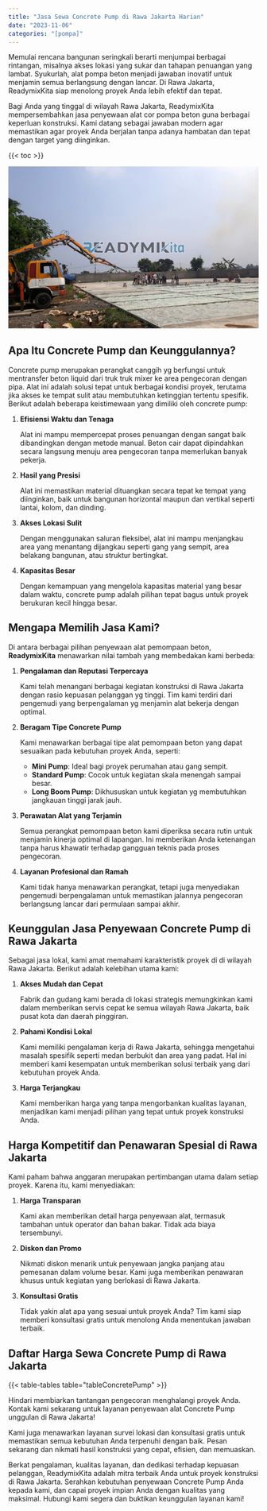```yaml
---
title: "Jasa Sewa Concrete Pump di Rawa Jakarta Harian"
date: "2023-11-06"
categories: "[pompa]"
---
```


Memulai rencana bangunan seringkali berarti menjumpai berbagai rintangan, misalnya akses lokasi yang sukar dan tahapan penuangan yang lambat. Syukurlah, alat pompa beton menjadi jawaban inovatif untuk menjamin semua berlangsung dengan lancar. Di Rawa Jakarta, ReadymixKita siap menolong proyek Anda lebih efektif dan tepat.

Bagi Anda yang tinggal di wilayah Rawa Jakarta, ReadymixKita mempersembahkan jasa penyewaan alat cor pompa beton guna berbagai keperluan konstruksi. Kami datang sebagai jawaban modern agar memastikan agar proyek Anda berjalan tanpa adanya hambatan dan tepat dengan target yang diinginkan.

{{< toc >}}

![Jasa Sewa Concrete Pump di Rawa Jakarta Harian](/images/pompa/sewa-pompa-09.jpg)

## Apa Itu Concrete Pump dan Keunggulannya?

Concrete pump merupakan perangkat canggih yg berfungsi untuk mentransfer beton liquid dari truk truk mixer ke area pengecoran dengan pipa. Alat ini adalah solusi tepat untuk berbagai kondisi proyek, terutama jika akses ke tempat sulit atau membutuhkan ketinggian tertentu spesifik. Berikut adalah beberapa keistimewaan yang dimiliki oleh concrete pump:

1. **Efisiensi Waktu dan Tenaga**

   Alat ini mampu mempercepat proses penuangan dengan sangat baik dibandingkan dengan metode manual. Beton cair dapat dipindahkan secara langsung menuju area pengecoran tanpa memerlukan banyak pekerja.

2. **Hasil yang Presisi**

   Alat ini memastikan material dituangkan secara tepat ke tempat yang diinginkan, baik untuk bangunan horizontal maupun dan vertikal seperti lantai, kolom, dan dinding.

3. **Akses Lokasi Sulit**

   Dengan menggunakan saluran fleksibel, alat ini mampu menjangkau area yang menantang dijangkau seperti gang yang sempit, area belakang bangunan, atau struktur bertingkat.

4. **Kapasitas Besar**

   Dengan kemampuan yang mengelola kapasitas material yang besar dalam waktu, concrete pump adalah pilihan tepat bagus untuk proyek berukuran kecil hingga besar.

## Mengapa Memilih Jasa Kami?

Di antara berbagai pilihan penyewaan alat pemompaan beton, **ReadymixKita** menawarkan nilai tambah yang membedakan kami berbeda:

1. **Pengalaman dan Reputasi Terpercaya**

   Kami telah menangani berbagai kegiatan konstruksi di Rawa Jakarta dengan rasio kepuasan pelanggan yg tinggi. Tim kami terdiri dari pengemudi yang berpengalaman yg menjamin alat bekerja dengan optimal.

2. **Beragam Tipe Concrete Pump**

   Kami menawarkan berbagai tipe alat pemompaan beton yang dapat sesuaikan pada kebutuhan proyek Anda, seperti:
   - **Mini Pump**: Ideal bagi proyek perumahan atau gang sempit.
   - **Standard Pump**: Cocok untuk kegiatan skala menengah sampai besar.
   - **Long Boom Pump**: Dikhususkan untuk kegiatan yg membutuhkan jangkauan tinggi jarak jauh.

3. **Perawatan Alat yang Terjamin**

   Semua perangkat pemompaan beton kami diperiksa secara rutin untuk menjamin kinerja optimal di lapangan. Ini memberikan Anda ketenangan tanpa harus khawatir terhadap gangguan teknis pada proses pengecoran.

4. **Layanan Profesional dan Ramah**

   Kami tidak hanya menawarkan perangkat, tetapi juga menyediakan pengemudi berpengalaman untuk memastikan jalannya pengecoran berlangsung lancar dari permulaan sampai akhir.

## Keunggulan Jasa Penyewaan Concrete Pump di Rawa Jakarta

Sebagai jasa lokal, kami amat memahami karakteristik proyek di di wilayah Rawa Jakarta. Berikut adalah kelebihan utama kami:

1. **Akses Mudah dan Cepat**

   Fabrik dan gudang kami berada di lokasi strategis memungkinkan kami dalam memberikan servis cepat ke semua wilayah Rawa Jakarta, baik pusat kota dan daerah pinggiran.

2. **Pahami Kondisi Lokal**

   Kami memiliki pengalaman kerja di Rawa Jakarta, sehingga mengetahui masalah spesifik seperti medan berbukit dan area yang padat. Hal ini memberi kami kesempatan untuk memberikan solusi terbaik yang dari kebutuhan proyek Anda.

3. **Harga Terjangkau**

   Kami memberikan harga yang tanpa mengorbankan kualitas layanan, menjadikan kami menjadi pilihan yang tepat untuk proyek konstruksi Anda.

## Harga Kompetitif dan Penawaran Spesial di Rawa Jakarta

Kami paham bahwa anggaran merupakan pertimbangan utama dalam setiap proyek. Karena itu, kami menyediakan:

1. **Harga Transparan**

   Kami akan memberikan detail harga penyewaan alat, termasuk tambahan untuk operator dan bahan bakar. Tidak ada biaya tersembunyi.

2. **Diskon dan Promo**

   Nikmati diskon menarik untuk penyewaan jangka panjang atau pemesanan dalam volume besar. Kami juga memberikan penawaran khusus untuk kegiatan yang berlokasi di Rawa Jakarta.

3. **Konsultasi Gratis**

   Tidak yakin alat apa yang sesuai untuk proyek Anda? Tim kami siap memberi konsultasi gratis untuk menolong Anda menentukan jawaban terbaik.

## Daftar Harga Sewa Concrete Pump di Rawa Jakarta

{{< table-tables table="tableConcretePump" >}}

Hindari membiarkan tantangan pengecoran menghalangi proyek Anda. Kontak kami sekarang untuk layanan penyewaan alat Concrete Pump unggulan di Rawa Jakarta!

Kami juga menawarkan layanan survei lokasi dan konsultasi gratis untuk memastikan semua kebutuhan Anda terpenuhi dengan baik. Pesan sekarang dan nikmati hasil konstruksi yang cepat, efisien, dan memuaskan.

Berkat pengalaman, kualitas layanan, dan dedikasi terhadap kepuasan pelanggan, ReadymixKita adalah mitra terbaik Anda untuk proyek konstruksi di Rawa Jakarta. Serahkan kebutuhan penyewaan Concrete Pump Anda kepada kami, dan capai proyek impian Anda dengan kualitas yang maksimal. Hubungi kami segera dan buktikan keunggulan layanan kami!